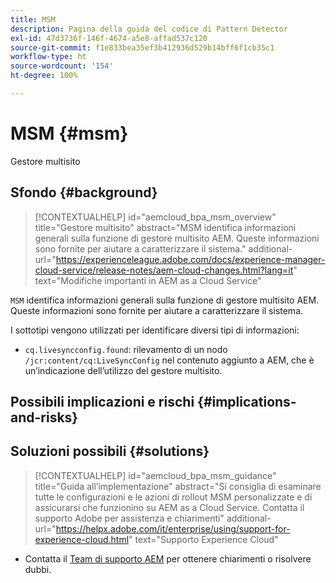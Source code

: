 ```yaml
---
title: MSM
description: Pagina della guida del codice di Pattern Detector
exl-id: 47d3736f-146f-4674-a5e8-affad537c120
source-git-commit: f1e833bea35ef3b412936d529b14bff6f1cb35c1
workflow-type: ht
source-wordcount: '154'
ht-degree: 100%

---
```


# MSM {#msm}

Gestore multisito

## Sfondo {#background}

>[!CONTEXTUALHELP]
>id="aemcloud_bpa_msm_overview"
>title="Gestore multisito"
>abstract="MSM identifica informazioni generali sulla funzione di gestore multisito AEM. Queste informazioni sono fornite per aiutare a caratterizzare il sistema."
>additional-url="https://experienceleague.adobe.com/docs/experience-manager-cloud-service/release-notes/aem-cloud-changes.html?lang=it" text="Modifiche importanti in AEM as a Cloud Service"

`MSM` identifica informazioni generali sulla funzione di gestore multisito AEM. Queste informazioni sono fornite per aiutare a caratterizzare il sistema.

I sottotipi vengono utilizzati per identificare diversi tipi di informazioni:

* `cq.livesyncconfig.found`: rilevamento di un nodo `/jcr:content/cq:LiveSyncConfig` nel contenuto aggiunto a AEM, che è un’indicazione dell’utilizzo del gestore multisito.

## Possibili implicazioni e rischi {#implications-and-risks}


## Soluzioni possibili {#solutions}

>[!CONTEXTUALHELP]
>id="aemcloud_bpa_msm_guidance"
>title="Guida all’implementazione"
>abstract="Si consiglia di esaminare tutte le configurazioni e le azioni di rollout MSM personalizzate e di assicurarsi che funzionino su AEM as a Cloud Service. Contatta il supporto Adobe per assistenza e chiarimenti"
>additional-url="https://helpx.adobe.com/it/enterprise/using/support-for-experience-cloud.html" text="Supporto Experience Cloud"

* Contatta il [Team di supporto AEM](https://helpx.adobe.com/it/enterprise/using/support-for-experience-cloud.html) per ottenere chiarimenti o risolvere dubbi.
